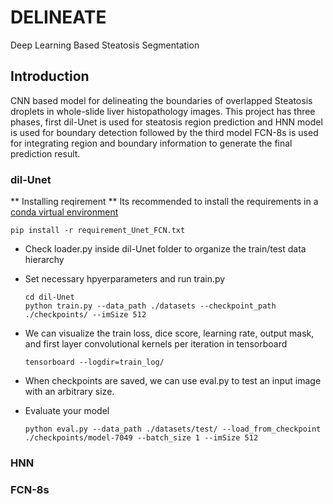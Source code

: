 # DELINEATE
Deep Learning Based Steatosis Segmentation

## Introduction
CNN based model for delineating the boundaries of overlapped Steatosis droplets in whole-slide liver histopathology images. This project has three phases, first dil-Unet is used for steatosis region prediction and HNN model is used for boundary detection followed by the third model FCN-8s is used for integrating region and boundary information to generate the final prediction result. 

### dil-Unet
** Installing reqirement **
Its recommended to install the requirements in a [conda virtual environment](https://conda.io/docs/using/envs.html#create-an-environment)
  ```
  pip install -r requirement_Unet_FCN.txt
  ```
- Check loader.py inside dil-Unet folder to organize the train/test data hierarchy 
- Set necessary hpyerparameters and run train.py 

  ```
  cd dil-Unet
  python train.py --data_path ./datasets --checkpoint_path ./checkpoints/ --imSize 512
  ```
- We can visualize the train loss, dice score, learning rate, output mask, and first layer convolutional kernels per iteration in tensorboard

  ```
  tensorboard --logdir=train_log/
  ``` 
- When checkpoints are saved, we can use eval.py to test an input image with an arbitrary size.

- Evaluate your model
  ```
  python eval.py --data_path ./datasets/test/ --load_from_checkpoint ./checkpoints/model-7049 --batch_size 1 --imSize 512
  ```

### HNN



### FCN-8s
